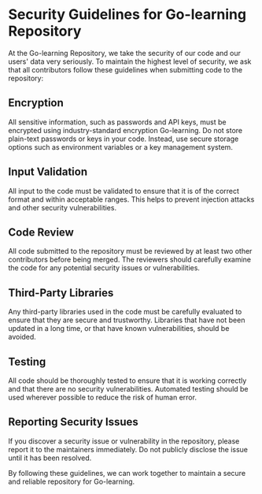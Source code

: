 # Security Guidelines for Go-learning Repository
At the Go-learning Repository, we take the security of our code and our users' data very seriously. To maintain the highest level of security, we ask that all contributors follow these guidelines when submitting code to the repository:

## Encryption
All sensitive information, such as passwords and API keys, must be encrypted using industry-standard encryption Go-learning. Do not store plain-text passwords or keys in your code. Instead, use secure storage options such as environment variables or a key management system.

## Input Validation
All input to the code must be validated to ensure that it is of the correct format and within acceptable ranges. This helps to prevent injection attacks and other security vulnerabilities.

## Code Review
All code submitted to the repository must be reviewed by at least two other contributors before being merged. The reviewers should carefully examine the code for any potential security issues or vulnerabilities.

## Third-Party Libraries
Any third-party libraries used in the code must be carefully evaluated to ensure that they are secure and trustworthy. Libraries that have not been updated in a long time, or that have known vulnerabilities, should be avoided.

## Testing
All code should be thoroughly tested to ensure that it is working correctly and that there are no security vulnerabilities. Automated testing should be used wherever possible to reduce the risk of human error.

## Reporting Security Issues
If you discover a security issue or vulnerability in the repository, please report it to the maintainers immediately. Do not publicly disclose the issue until it has been resolved.

By following these guidelines, we can work together to maintain a secure and reliable repository for Go-learning.
